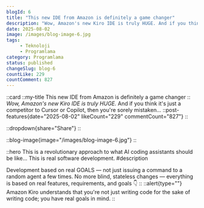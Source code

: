 ```yaml
---
blogId: 6
title: "This new IDE from Amazon is definitely a game changer"
description: "Wow, Amazon's new Kiro IDE is truly HUGE. And if you think it's just a Cursor or Copilot competitor, you're sorely mistaken...This is a revolutionary approach to what AI coding assistants should be like...This is real software development. Development based on real GOALS—not just pointing a random tool at it every now and then. No more blind stateless changes—everything is based on real features."
date: 2025-08-02
image: /images/blog-image-6.jpg
tags:
     - Teknoloji
     - Programlama
category: Programlama
status: published
changeSlug: blog-6
countLike: 229
countComment: 827
---
```


::card
::my-title
This new IDE from Amazon is definitely a game changer
::
_Wow, Amazon's new Kiro IDE is truly HUGE._
And if you think it's just a competitor to Cursor or Copilot, then you're sorely mistaken...
::post-features{date="2025-08-02" likeCount="229" commentCount="827"}
::

::dropdown{share="Share"}
::

::blog-image{image="/images/blog-image-6.jpg"}
::

::hero
This is a revolutionary approach to what AI coding assistants should be like... This is real software development.
#description

Development based on real GOALS — not just issuing a command to a random agent a few times.
No more blind, stateless changes — everything is based on real features, requirements, and goals 👇
::
::alert{type=""}
Amazon Kiro understands that you're not just writing code for the sake of writing code; you have real goals in mind.
::
